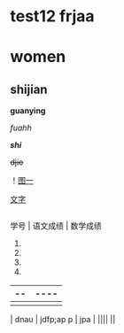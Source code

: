# test12 frjaa  

# women

## shijian 

**guanying**

*fuahh*

***shi***

~~djio~~

<jio>

！[图一]()

[文字]()

```

```

学号 | 语文成绩 | 数学成绩 

1. 
2.  
3.  
4.  

 

| --   | ---- |
| ---- | ---- |
|      |      |

| dnau | jdfp;ap p | jpa |
||||
||









